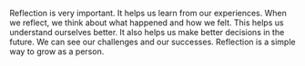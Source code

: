 Reflection is very important. It helps us learn from our experiences. When we reflect, we think about what happened and how we felt. This helps us understand ourselves better. It also helps us make better decisions in the future. We can see our challenges and our successes. Reflection is a simple way to grow as a person.